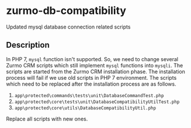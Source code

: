 # zurmo-db-compatibility
Updated mysql database connection related scripts

## Description
In PHP 7, `mysql` function isn't supported. So, we need to change several Zurmo CRM scripts which still implement `mysql` functions into `mysqli`. The scripts are started from the Zurmo CRM installation phase. The installation process will fail if we use old scripts in PHP 7 environment. The scripts which need to be replaced after the installation process are as follows.

1. `app\protected\commands\tests\unit\DatabaseCommandTest.php`
2. `app\protected\core\tests\unit\DatabaseCompatibilityUtilTest.php`
3. `app\protected\core\utils\DatabaseCompatibilityUtil.php`

Replace all scripts with new ones.
